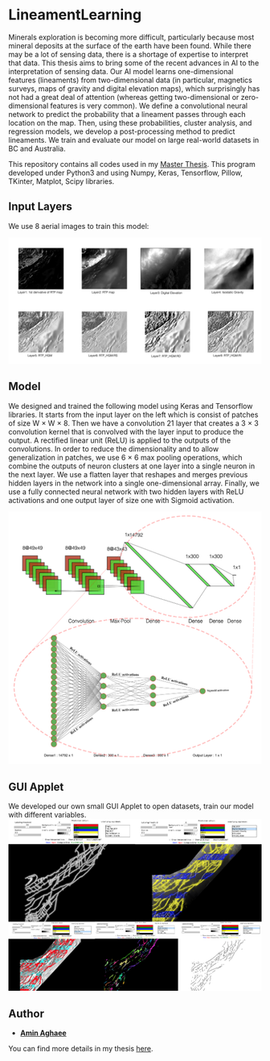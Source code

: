 # LineamentLearning

Minerals exploration is becoming more difficult, particularly because most mineral deposits at the surface of the earth have been found. While there may be a lot of sensing data, there is a shortage of expertise to interpret that data. This thesis aims to bring some of the recent advances in AI to the interpretation of sensing data. Our AI model learns one-dimensional features (lineaments) from two-dimensional data (in particular, magnetics surveys, maps of gravity and digital elevation maps), which surprisingly has not had a great deal of attention (whereas getting two-dimensional or zero-dimensional features is very common). We define a convolutional neural network to predict the probability that a lineament passes through each location on the map. Then, using these probabilities, cluster analysis, and regression models, we develop a post-processing method to predict lineaments. We train and evaluate our model on large real-world datasets in BC and Australia.

This repository contains all codes used in my [Master Thesis](http://hdl.handle.net/2429/68438). This program developed under Python3 and using Numpy, Keras, Tensorflow, Pillow, TKinter, Matplot, Scipy libraries. 

## Input Layers
We use 8 aerial images to train this model: 

![InputLayers](./InputLayers.png)

## Model
We designed and trained the following model using Keras and Tensorflow libraries. It starts from the input layer on the left which is consist of patches of size W × W × 8. Then we have a convolution 21 layer that creates a 3 × 3 convolution kernel that is convolved with the layer input to produce the output. A rectified linear unit (ReLU) is applied to the outputs of the convolutions. In order to reduce the dimensionality and to allow generalization in patches, we use 6 × 6 max pooling operations, which combine the outputs of neuron clusters at one layer into a single neuron in the next layer. We use a flatten layer that reshapes and merges previous hidden layers in the network into a single one-dimensional array. Finally, we use a fully connected neural network with two hidden layers with ReLU activations and one output layer of size one with Sigmoid activation.

![NNModel](./Model.png)

## GUI Applet
We developed our own small GUI Applet to open datasets, train our model with different variables. 
![AppletDemo](./AppletDemo.png)


## Author
* [**Amin Aghaee**](https://github.com/aminrd/) 

You can find more details in my thesis [here](http://hdl.handle.net/2429/68438).
